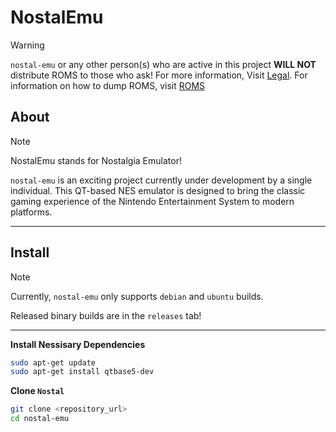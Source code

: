 # NostalEmu

> [!WARNING]
> `nostal-emu` or any other person(s) who are active in this project **WILL NOT** distribute ROMS to those who ask! For more information, Visit [Legal](LEGAL.md). For information on how to dump ROMS, visit [ROMS](ROMS.md)

## About

> [!NOTE]
> NostalEmu stands for Nostalgia Emulator!

`nostal-emu` is an exciting project currently under development by a single individual. This QT-based NES emulator is designed to bring the classic gaming experience of the Nintendo Entertainment System to modern platforms.

---

## Install

> [!NOTE]
> Currently, `nostal-emu` only supports `debian` and `ubuntu` builds.
> 
> Released binary builds are in the `releases` tab!

---

**Install Nessisary Dependencies**

```bash
sudo apt-get update
sudo apt-get install qtbase5-dev
```

**Clone `Nostal`**

```bash
git clone <repository_url>
cd nostal-emu
```
